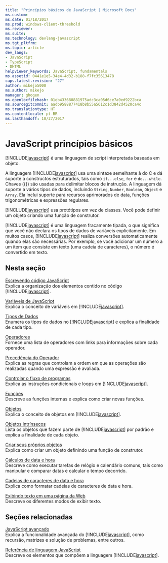 ```yaml
---
title: "Princípios básicos de JavaScript | Microsoft Docs"
ms.custom: 
ms.date: 01/18/2017
ms.prod: windows-client-threshold
ms.reviewer: 
ms.suite: 
ms.technology: devlang-javascript
ms.tgt_pltfrm: 
ms.topic: article
dev_langs:
- JavaScript
- TypeScript
- DHTML
helpviewer_keywords: JavaScript, fundamentals
ms.assetid: 0441e1e5-34e4-4d32-b188-f7fc35613478
caps.latest.revision: "27"
author: mikejo5000
ms.author: mikejo
manager: ghogen
ms.openlocfilehash: 01eb433680881975adc3ca05d6ce7a9ed9222bca
ms.sourcegitcommit: aadb9588877418b8b55a5612c1d3842d4520ca4c
ms.translationtype: HT
ms.contentlocale: pt-BR
ms.lasthandoff: 10/27/2017
---
```

# <a name="javascript-fundamentals"></a>JavaScript princípios básicos
[!INCLUDE[javascript](../javascript/includes/javascript-md.md)] é uma linguagem de script interpretada baseada em objeto.  
  
 A linguagem [!INCLUDE[javascript](../javascript/includes/javascript-md.md)] usa uma sintaxe semelhante à do C e dá suporte a constructos estruturados, tais como `if...else`, `for` e `do...while`. Chaves ({}) são usadas para delimitar blocos de instrução. A linguagem dá suporte a vários tipos de dados, incluindo `String`, `Number`, `Boolean`, `Object` e `Array`. Ela inclui suporte para recursos aprimorados de data, funções trigonométricas e expressões regulares.  
  
 [!INCLUDE[javascript](../javascript/includes/javascript-md.md)] usa protótipos em vez de classes. Você pode definir um objeto criando uma função de construtor.  
  
 [!INCLUDE[javascript](../javascript/includes/javascript-md.md)] é uma linguagem fracamente tipada, o que significa que você não declara os tipos de dados de variáveis explicitamente. Em muitos casos, [!INCLUDE[javascript](../javascript/includes/javascript-md.md)] realiza conversões automaticamente quando elas são necessárias. Por exemplo, se você adicionar um número a um item que consiste em texto (uma cadeia de caracteres), o número é convertido em texto.  
  
## <a name="in-this-section"></a>Nesta seção  
 [Escrevendo código JavaScript](../javascript/writing-javascript-code.md)  
 Explica a organização dos elementos contido no código [!INCLUDE[javascript](../javascript/includes/javascript-md.md)].  
  
 [Variáveis de JavaScript](../javascript/variables-javascript.md)  
 Explica o conceito de variáveis em [!INCLUDE[javascript](../javascript/includes/javascript-md.md)].  
  
 [Tipos de Dados](../javascript/data-types-javascript.md)  
 Enumera os tipos de dados no [!INCLUDE[javascript](../javascript/includes/javascript-md.md)] e explica a finalidade de cada tipo.  
  
 [Operadores](../javascript/operators-javascript.md)  
 Fornece uma lista de operadores com links para informações sobre cada operador.  
  
 [Precedência do Operador](../javascript/operator-subtractprecedence-javascript.md)  
 Explica as regras que controlam a ordem em que as operações são realizadas quando uma expressão é avaliada.  
  
 [Controlar o fluxo de programas](../javascript/controlling-program-flow-javascript.md)  
 Explica as instruções condicionais e loops em [!INCLUDE[javascript](../javascript/includes/javascript-md.md)].  
  
 [Funções](../javascript/functions-javascript.md)  
 Descreve as funções internas e explica como criar novas funções.  
  
 [Objetos](../javascript/objects-and-arrays-javascript.md)  
 Explica o conceito de objetos em [!INCLUDE[javascript](../javascript/includes/javascript-md.md)].  
  
 [Objetos intrínsecos](../javascript/intrinsic-objects-javascript.md)  
 Lista os objetos que fazem parte de [!INCLUDE[javascript](../javascript/includes/javascript-md.md)] por padrão e explica a finalidade de cada objeto.  
  
 [Criar seus próprios objetos](../javascript/creating-objects-javascript.md)  
 Explica como criar um objeto definindo uma função de construtor.  
  
 [Cálculos de data e hora](../javascript/calculating-dates-and-times-javascript.md)  
 Descreve como executar tarefas de relógio e calendário comuns, tais como manipular e comparar datas e calcular o tempo decorrido.  
  
 [Cadeias de caracteres de data e hora](../javascript/date-and-time-strings-javascript.md)  
 Explica como formatar cadeias de caracteres de data e hora.  
  
 [Exibindo texto em uma página da Web](../javascript/displaying-text-in-a-webpage-javascript.md)  
 Descreve os diferentes modos de exibir texto.  
  
## <a name="related-sections"></a>Seções relacionadas  
 [JavaScript avançado](../javascript/advanced/advanced-javascript.md)  
 Explica a funcionalidade avançada do [!INCLUDE[javascript](../javascript/includes/javascript-md.md)], como recursão, matrizes e solução de problemas, entre outros.  
  
 [Referência de linguagem JavaScript](../javascript/reference/javascript-reference.md)  
 Descreve os elementos que compõem a linguagem [!INCLUDE[javascript](../javascript/includes/javascript-md.md)].